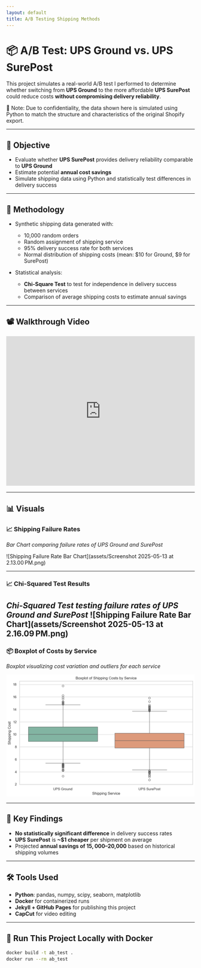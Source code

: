 ```yaml
---
layout: default
title: A/B Testing Shipping Methods
---
```


# 📦 A/B Test: UPS Ground vs. UPS SurePost

This project simulates a real-world A/B test I performed to determine whether switching from **UPS Ground** to the more affordable **UPS SurePost** could reduce costs **without compromising delivery reliability**.

🧠 Note: Due to confidentiality, the data shown here is simulated using Python to match the structure and characteristics of the original Shopify export.

---

## 🎯 Objective

- Evaluate whether **UPS SurePost** provides delivery reliability comparable to **UPS Ground**
- Estimate potential **annual cost savings**
- Simulate shipping data using Python and statistically test differences in delivery success

---

## 🧪 Methodology

- Synthetic shipping data generated with:
  - 10,000 random orders
  - Random assignment of shipping service
  - 95% delivery success rate for both services
  - Normal distribution of shipping costs (mean: $10 for Ground, $9 for SurePost)

- Statistical analysis:
  - **Chi-Square Test** to test for independence in delivery success between services
  - Comparison of average shipping costs to estimate annual savings

---

## 📽️ Walkthrough Video

<!-- Replace `VIDEO_ID` with your YouTube video ID -->
<iframe width="100%" height="400" src="https://www.youtube.com/embed/QNwY8eO2vUU" frameborder="0" allowfullscreen></iframe>

---

## 📊 Visuals

### 📈 Shipping Failure Rates

*Bar Chart comparing failure rates of UPS Ground and SurePost*

![Shipping Failure Rate Bar Chart](assets/Screenshot 2025-05-13 at 2.13.00 PM.png)

---
### 📈 Chi-Squared Test Results
*Chi-Squared Test testing failure rates of UPS Ground and SurePost*
![Shipping Failure Rate Bar Chart](assets/Screenshot 2025-05-13 at 2.16.09 PM.png)
---

### 📦 Boxplot of Costs by Service

*Boxplot visualizing cost variation and outliers for each service*

![Shipping Cost Boxplot](assets/Shipping_Cost_Boxplots.png)

---

## 📌 Key Findings

- **No statistically significant difference** in delivery success rates  
- **UPS SurePost** is **~$1 cheaper** per shipment on average  
- Projected **annual savings of $15,000–$20,000** based on historical shipping volumes

---

## 🛠️ Tools Used

- **Python**: pandas, numpy, scipy, seaborn, matplotlib  
- **Docker** for containerized runs  
- **Jekyll + GitHub Pages** for publishing this project  
- **CapCut** for video editing

---

## 🐳 Run This Project Locally with Docker

```bash
docker build -t ab_test .
docker run --rm ab_test
